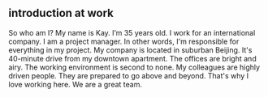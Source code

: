 ## introduction at work 
So who am I?
My name is Kay.
I’m 35 years old.
I work for an international company.
I am a project manager.
In other words, I'm responsible for everything in my project.
My company is located in suburban Beijing.
It's 40-minute drive from my downtown apartment.
The offices are bright and airy.
The working environment is second to none.
My colleagues are highly driven people.
They are prepared to go above and beyond.
That's why I love working here. 
We are a great team.
